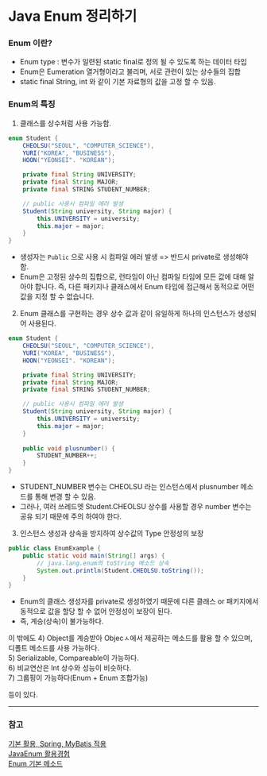 # Java Enum 정리하기



### Enum 이란?
- Enum type : 변수가 일련된 static final로 정의 될 수 있도록 하는 데이터 타입
- Enum은 Eumeration 열거형이라고 불리며, 서로 관련이 있는 상수들의 집합
- static final String, int 와 같이 기본 자료형의 값을 고정 할 수 있음.



### Enum의 특징

1) 클래스를 상수처럼 사용 가능함.

```java
enum Student {
    CHEOLSU("SEOUL", "COMPUTER_SCIENCE"),
    YURI("KOREA", "BUSINESS"),
    HOON("YEONSEI". "KOREAN");

    private final String UNIVERSITY;
    private final String MAJOR;
    private final STRING STUDENT_NUMBER;

    // public 사용시 컴파일 에러 발생
    Student(String university, String major) {
        this.UNIVERSITY = university;
        this.major = major;
    }
}
```
- 생성자는 ```Public``` 으로 사용 시 컴파일 에러 발생 => 반드시 private로 생성해야 함.
- Enum은 고정된 상수의 집합으로, 런타임이 아닌 컴파일 타임에 모든 값에 대해 알아야 합니다. 즉, 다른 패키지나 클래스에서 Enum 타입에 접근해서 동적으로 어떤 값을 지정 할 수 없습니다.


2) Enum 클래스를 구현하는 경우 상수 값과 같이 유일하게 하나의 인스턴스가 생성되어 사용된다.
```java
enum Student {
    CHEOLSU("SEOUL", "COMPUTER_SCIENCE"),
    YURI("KOREA", "BUSINESS"),
    HOON("YEONSEI". "KOREAN");

    private final String UNIVERSITY;
    private final String MAJOR;
    private final STRING STUDENT_NUMBER;

    // public 사용시 컴파일 에러 발생
    Student(String university, String major) {
        this.UNIVERSITY = university;
        this.major = major;
    }
    
    public void plusnumber() {
        STUDENT_NUMBER++;
    }
}
```
- STUDENT_NUMBER 변수는 CHEOLSU 라는 인스턴스에서 plusnumber 메소드를 통해 변경 할 수 있음.
- 그러나, 여러 쓰레드엣 Student.CHEOLSU 상수를 사용할 경우 number 변수는 공유 되기 때문에 주의 하여야 한다.

3) 인스턴스 생성과 상속을 방지하여 상수값의 Type 안정성의 보장
```java
public class EnumExample {
    public static void main(String[] args) {
        // java.lang.enum의 toString 메소드 상속
        System.out.println(Student.CHEOLSU.toString());
    }
}
```
- Enum의 클래스 생성자를 private로 생성하였기 때문에 다른 클래스 or 패키지에서 동적으로 값을 할당 할 수 없어 안정성이 보장이 된다.
- 즉, 계승(상속)이 불가능하다.

이 밖에도
4) Object를 계승받아 Objecㅅ에서 제공하는 메소드를 활용 할 수 있으며, 디폴트 메소드를 사용 가능하다.  
5) Serializable, Compareable이 가능하다.  
6) 비교연산은 Int 상수와 성능이 비슷하다.  
7) 그룹핑이 가능하다(Enum + Enum 조합가능)  

등이 있다.


--- 
### 참고
[기본 활용, Spring, MyBatis 적용](https://ehdvudee.tistory.com/33)  
[JavaEnum 활용경험](https://techblog.woowahan.com/2527/)  
[Enum 기본 메소드](https://math-coding.tistory.com/179)
